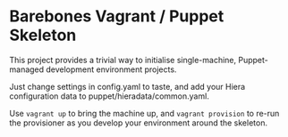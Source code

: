 # Barebones Vagrant / Puppet Skeleton

This project provides a trivial way to initialise single-machine,
Puppet-managed development environment projects.

Just change settings in config.yaml to taste, and add your Hiera configuration
data to puppet/hieradata/common.yaml.

Use `vagrant up` to bring the machine up, and `vagrant provision` to re-run the
provisioner as you develop your environment around the skeleton.
